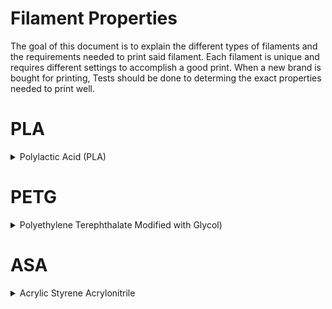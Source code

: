 # Filament Properties

The goal of this document is to explain the different types of filaments and the requirements needed to print said filament. Each filament is unique and requires different settings to accomplish a good print.
When a new brand is bought for printing, Tests should be done to determing the exact properties needed to print well.
# PLA

<details>
<Summary>Polylactic Acid (PLA)</summary> is the easiest material to use when first starting off 3D printing. PLA is great for making detailed models and prototypes. 
The filament does not warp which is great for making good, low cost models. 
## Important Information to Remember:
1. Can be printed fast with low temperatures
2. Does not resist high temperatures 
3. Does not do well outdoors and deforms at temperatures over 60℃ 
4. Best use for prototypes or concept ideas

## Properties
  1. Nozzle Temperature: 200-220℃ 
  2. Bed Temperature: 60℃ 
  3. Print Beds: No exceptions
  4. Dry box: Not Needed
  5. Enclosure: Not Needed 
## Brands (these values are determined based on printer and its settings)
Matterhacker PLA
1. Best Nozzle Temp: (To Be Determined) 
2. Best Bed Temp: (To Be Determined)
3. Retraction: (To Be Determined)
4. Best Print Speed: (To Be Determined)
  </details>
    
# PETG
<details>
  <summary> Polyethylene Terephthalate Modified with Glycol) </summary>
  PETG is the second material commonly used by beginners. It has a stronger material properties that make it great for making parts like holders, clamps and mechanical parts. The material can be hard to print on most printers like the creality ender 3s.
  ## Important Information to Remember:
1. Does not shrink or warp
2. High Tenacity and Flexibility

## Properties
  1. Nozzle Temperature: 230 - 270℃ 
  2. Bed Temperature: 70-90℃ 
  3. Print Beds: Textured Pei
  4. Dry box: Not Needed
  5. Enclosure: Not Needed 
## Brands (these values are determined based on printer and its settings)
Matterhacker PETG
1. Best Nozzle Temp: (To Be Determined) 
2. Best Bed Temp: (To Be Determined)
3. Retraction: (To Be Determined)
4. Best Print Speed: (To Be Determined)
  </details>

# ASA
<details>
  <summary> Acrylic Styrene Acrylonitrile </summary>
  ASA is improved material to the alternative, ABS. The material is UV light and temperature resistant. It can be disolved in acetone. The material should not be printed on a stock creality printer since its recommended bed temps is 260℃. Can be smoothened with acetone vapor

## Properties
  1. Nozzle Temperature: 260 - 265℃
  2. Bed Temperature: 95 - 110℃
  3. Print Beds: Textured Pei, use gluestick, Prusa has Satin Spring Steel Sheets which is good for ASA
  4. Dry box: Not Needed
  5. Enclosure: yes since material likes to warp 
## Brands (these values are determined based on printer and its settings)
(BRAND) ASA
1. Best Nozzle Temp: (To Be Determined) 
2. Best Bed Temp: (To Be Determined)
3. Retraction: (To Be Determined)
4. Best Print Speed: (To Be Determined)
  </details>
